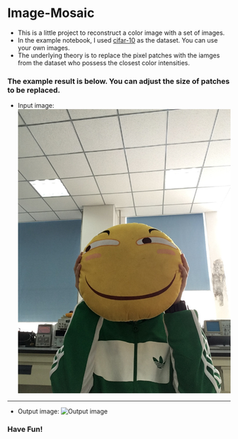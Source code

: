 # Image-Mosaic
* This is a little project to reconstruct a color image with a set of images. 
* In the example notebook, I used [cifar-10][cifar] as the dataset. You can use your own images.
* The underlying theory is to replace the pixel patches with the iamges from the dataset who possess the closest color intensities.

###  The example result is below. You can adjust the size of patches to be replaced.
* Input image:
![Input image](https://github.com/AncientreeBILL/Image-Mosaic/blob/main/test.JPG)

---

* Output image:
![Output image](https://github.com/AncientreeBILL/Image-Mosaic/blob/main/output.png)

### Have Fun!

[cifar]: https://www.cs.toronto.edu/~kriz/cifar.html
